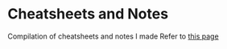 # Cheatsheets and Notes

Compilation of cheatsheets and notes I made
Refer to [this page](https://ruishanteo.github.io/cheatsheets/)
